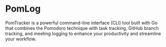 # PomLog
PomTracker is a powerful command-line interface (CLI) tool built with Go that combines the Pomodoro technique with task tracking, GitHub branch tracking, and meeting logging to enhance your productivity and streamline your workflow.
